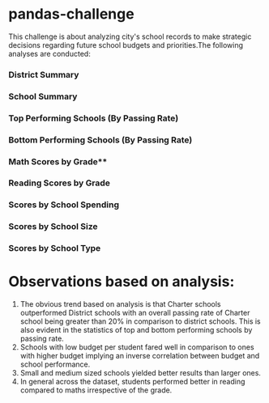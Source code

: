 # pandas-challenge
This challenge is about analyzing city's school records to make strategic decisions regarding future school budgets and priorities.The following analyses are conducted:
  ### District Summary
  ### School Summary
  ### Top Performing Schools (By Passing Rate)
  ### Bottom Performing Schools (By Passing Rate)
  ### Math Scores by Grade\*\*
  ### Reading Scores by Grade
  ### Scores by School Spending
  ### Scores by School Size
  ### Scores by School Type
 

# Observations based on analysis:
1. The obvious trend based on analysis is that Charter schools outperformed District schools with an overall passing rate of Charter school being greater than 20% in comparison to district schools. This is also evident in the statistics of top and bottom performing schools by passing rate. 
2. Schools with low budget per student fared well in comparison to ones with higher budget implying an inverse correlation between budget and school performance. 
3. Small and medium sized schools yielded better results than larger ones.
4. In general across the dataset, students performed better in reading compared to maths irrespective of the grade.




